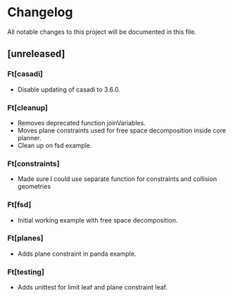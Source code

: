 # Changelog

All notable changes to this project will be documented in this file.

## [unreleased]

### Ft[casadi]

- Disable updating of casadi to 3.6.0.

### Ft[cleanup]

- Removes deprecated function joinVariables.
- Moves plane constraints used for free space decomposition inside core planner.
- Clean up on fsd example.

### Ft[constraints]

- Made sure I could use separate function for constraints and collision geometries

### Ft[fsd]

- Initial working example with free space decomposition.

### Ft[planes]

- Adds plane constraint in panda example.

### Ft[testing]

- Adds unittest for limit leaf and plane constraint leaf.

<!-- generated by git-cliff -->
